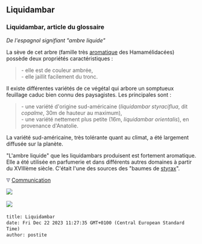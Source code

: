## Liquidambar
### Liquidambar, article du glossaire
 _De l'espagnol signifiant "ambre liquide"_

La sève de cet arbre (famille très [aromatique](aromatique.html) des Hamamélidacées) possède deux propriétés caractéristiques :

> \- elle est de couleur ambrée,  
> \- elle jaillit facilement du tronc.

Il existe différentes variétés de ce végétal qui arbore un somptueux feuillage caduc bien connu des paysagistes. Les principales sont :

> \- une variété d'origine sud-américaine (_liquidambar styraciflua_, dit _copalme_, 30m de hauteur au maximum),  
> \- une variété nettement plus petite (16m, _liquidambar orientalis_), en provenance d'Anatolie.

La variété sud-américaine, très tolérante quant au climat, a été largement diffusée sur la planète.

"L'ambre liquide" que les liquidambars produisent est fortement aromatique. Elle a été utilisée en parfumerie et dans différents autres domaines à partir du XVIIIème siècle. C'était l'une des sources des "baumes de [styrax](styrax.html)".



![](images/flechebas.gif) [Communication](http://www.artrealite.com/annonceurs.htm) 

[![](https://cbonvin.fr/sites/regie.artrealite.com/visuels/campagne1.png)](index-2.html#20131014)

![](https://cbonvin.fr/sites/regie.artrealite.com/visuels/campagne2.png)
```
title: Liquidambar
date: Fri Dec 22 2023 11:27:35 GMT+0100 (Central European Standard Time)
author: postite
```
